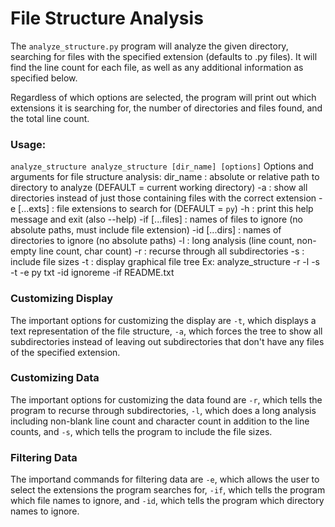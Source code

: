 # File Structure Analysis
The `analyze_structure.py` program will analyze the given directory, searching for files with
the specified extension (defaults to .py files). It will find the line count for each file,
as well as any additional information as specified below.

Regardless of which options are selected, the program will print out which extensions it is searching
for, the number of directories and files found, and the total line count.

### Usage:
`analyze_structure analyze_structure [dir_name] [options]`
Options and arguments for file structure analysis:
dir_name       : absolute or relative path to directory to analyze (DEFAULT = current working directory)
-a             : show all directories instead of just those containing files with the correct extension
-e [...exts]   : file extensions to search for (DEFAULT = `py`)
-h             : print this help message and exit (also --help)
-if [...files] : names of files to ignore (no absolute paths, must include file extension)
-id [...dirs]  : names of directories to ignore (no absolute paths)
-l             : long analysis (line count, non-empty line count, char count)
-r             : recurse through all subdirectories
-s             : include file sizes
-t             : display graphical file tree
Ex: analyze_structure -r -l -s -t -e py txt -id ignoreme -if README.txt

### Customizing Display
The important options for customizing the display are `-t`, which displays a text representation
of the file structure, `-a`, which forces the tree to show all subdirectories instead of leaving
out subdirectories that don't have any files of the specified extension.

### Customizing Data
The important options for customizing the data found are `-r`, which tells the program to recurse through
subdirectories, `-l`, which does a long analysis including non-blank line count and character count in
addition to the line counts, and `-s`, which tells the program to include the file sizes.

### Filtering Data
The importand commands for filtering data are `-e`, which allows the user to select the extensions
the program searches for, `-if`, which tells the program which file names to ignore, and `-id`, which
tells the program which directory names to ignore.
